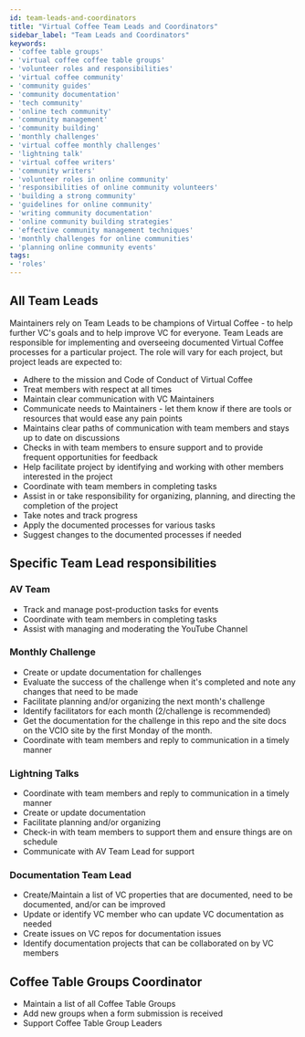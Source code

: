 ```yaml
---
id: team-leads-and-coordinators
title: "Virtual Coffee Team Leads and Coordinators"
sidebar_label: "Team Leads and Coordinators"
keywords: 
- 'coffee table groups'
- 'virtual coffee coffee table groups'
- 'volunteer roles and responsibilities'
- 'virtual coffee community'
- 'community guides'
- 'community documentation'
- 'tech community'
- 'online tech community'
- 'community management'
- 'community building'
- 'monthly challenges'
- 'virtual coffee monthly challenges'
- 'lightning talk'
- 'virtual coffee writers'
- 'community writers'
- 'volunteer roles in online community'
- 'responsibilities of online community volunteers'
- 'building a strong community'
- 'guidelines for online community'
- 'writing community documentation'
- 'online community building strategies'
- 'effective community management techniques'
- 'monthly challenges for online communities'
- 'planning online community events'
tags:
- 'roles'
---
```


## All Team Leads

Maintainers rely on Team Leads to be champions of Virtual Coffee - to help further VC's goals and to help improve VC for everyone. Team Leads are responsible for implementing and overseeing documented Virtual Coffee processes for a particular project. The role will vary for each project, but project leads are expected to:

- Adhere to the mission and Code of Conduct of Virtual Coffee
- Treat members with respect at all times
- Maintain clear communication with VC Maintainers
- Communicate needs to Maintainers - let them know if there are tools or resources that would ease any pain points
- Maintains clear paths of communication with team members and stays up to date on discussions
- Checks in with team members to ensure support and to provide frequent opportunities for feedback
- Help facilitate project by identifying and working with other members interested in the project
- Coordinate with team members in completing tasks
- Assist in or take responsibility for organizing, planning, and directing the completion of the project
- Take notes and track progress
- Apply the documented processes for various tasks
- Suggest changes to the documented processes if needed

## Specific Team Lead responsibilities

### AV Team

- Track and manage post-production tasks for events
- Coordinate with team members in completing tasks
- Assist with managing and moderating the YouTube Channel

### Monthly Challenge

- Create or update documentation for challenges
- Evaluate the success of the challenge when it's completed and note any changes that need to be made
- Facilitate planning and/or organizing the next month's challenge
- Identify facilitators for each month (2/challenge is recommended)
- Get the documentation for the challenge in this repo and the site docs on the VCIO site by the first Monday of the month.
- Coordinate with team members and reply to communication in a timely manner

### Lightning Talks

- Coordinate with team members and reply to communication in a timely manner
- Create or update documentation
- Facilitate planning and/or organizing
- Check-in with team members to support them and ensure things are on schedule
- Communicate with AV Team Lead for support

### Documentation Team Lead

- Create/Maintain a list of VC properties that are documented, need to be documented, and/or can be improved
- Update or identify VC member who can update VC documentation as needed
- Create issues on VC repos for documentation issues
- Identify documentation projects that can be collaborated on by VC members

## Coffee Table Groups Coordinator

- Maintain a list of all Coffee Table Groups
- Add new groups when a form submission is received
- Support Coffee Table Group Leaders

